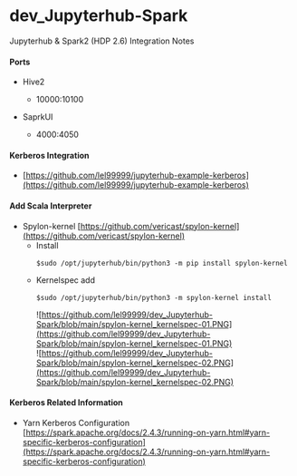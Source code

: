 # dev_Jupyterhub-Spark
Jupyterhub &amp; Spark2 (HDP 2.6) Integration Notes
#### Ports
- Hive2
  - 10000:10100
  
- SaprkUI
  - 4000:4050

#### Kerberos Integration
- [https://github.com/lel99999/jupyterhub-example-kerberos](https://github.com/lel99999/jupyterhub-example-kerberos) <br/> 

#### Add Scala Interpreter
- Spylon-kernel
  [https://github.com/vericast/spylon-kernel](https://github.com/vericast/spylon-kernel) <br/>
  - Install
    ```
    $sudo /opt/jupyterhub/bin/python3 -m pip install spylon-kernel
    ```
  - Kernelspec add
    ```
    $sudo /opt/jupyterhub/bin/python3 -m spylon-kernel install
    ```
    ![https://github.com/lel99999/dev_Jupyterhub-Spark/blob/main/spylon-kernel_kernelspec-01.PNG](https://github.com/lel99999/dev_Jupyterhub-Spark/blob/main/spylon-kernel_kernelspec-01.PNG) <br/>
    ![https://github.com/lel99999/dev_Jupyterhub-Spark/blob/main/spylon-kernel_kernelspec-02.PNG](https://github.com/lel99999/dev_Jupyterhub-Spark/blob/main/spylon-kernel_kernelspec-02.PNG) <br/>

#### Kerberos Related Information
- Yarn Kerberos Configuration
  [https://spark.apache.org/docs/2.4.3/running-on-yarn.html#yarn-specific-kerberos-configuration](https://spark.apache.org/docs/2.4.3/running-on-yarn.html#yarn-specific-kerberos-configuration) <br/>
